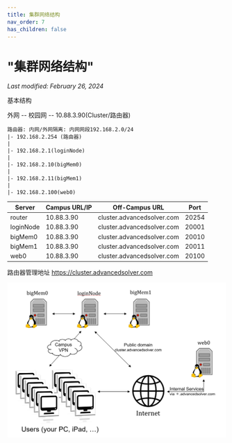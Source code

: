 ```yaml
---
title: 集群网络结构
nav_order: 7
has_children: false
---
```


# "集群网络结构"
*Last modified: February 26, 2024*

基本结构

外网 -- 校园网 -- 10.88.3.90(Cluster/路由器)

~~~
路由器: 内网/外网隔离: 内网网段192.168.2.0/24
|- 192.168.2.254 (路由器)
|
|- 192.168.2.1(loginNode)
|
|- 192.168.2.10(bigMem0)
|
|- 192.168.2.11(bigMem1)
|
|- 192.168.2.100(web0)

~~~


|   Server   | Campus URL/IP |       Off-Campus URL       | Port  |
| ---------- | ------------- | -------------------------- | ----- |
| router     | 10.88.3.90    | cluster.advancedsolver.com | 20254 |
| loginNode  | 10.88.3.90    | cluster.advancedsolver.com | 20001 |
| bigMem0    | 10.88.3.90    | cluster.advancedsolver.com | 20010 |
| bigMem1    | 10.88.3.90    | cluster.advancedsolver.com | 20011 |
| web0       | 10.88.3.90    | cluster.advancedsolver.com | 20100 |

路由器管理地址
https://cluster.advancedsolver.com

![Fig: network-topology](/guide/figure/user-topology.png)

